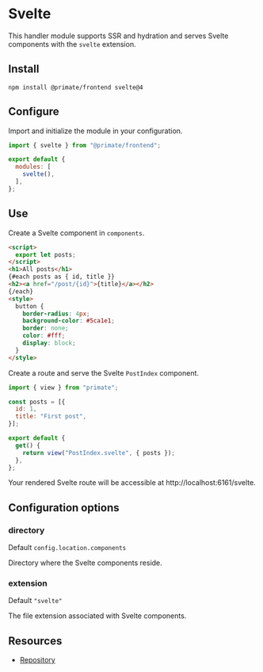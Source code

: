 # Svelte

This handler module supports SSR and hydration and serves Svelte components
with the `svelte` extension.

## Install

`npm install @primate/frontend svelte@4`

## Configure

Import and initialize the module in your configuration.

```js caption=primate.config.js
import { svelte } from "@primate/frontend";

export default {
  modules: [
    svelte(),
  ],
};
```

## Use

Create a Svelte component in `components`.

```html caption=components/PostIndex.svelte
<script>
  export let posts;
</script>
<h1>All posts</h1>
{#each posts as { id, title }}
<h2><a href="/post/{id}">{title}</a></h2>
{/each}
<style>
  button {
    border-radius: 4px;
    background-color: #5ca1e1;
    border: none;
    color: #fff;
    display: block;
  }
</style>
```

Create a route and serve the Svelte `PostIndex` component.

```js caption=routes/svelte.js
import { view } from "primate";

const posts = [{
  id: 1,
  title: "First post",
}];

export default {
  get() {
    return view("PostIndex.svelte", { posts });
  },
};
```

Your rendered Svelte route will be accessible at http://localhost:6161/svelte.

## Configuration options

### directory

Default `config.location.components`

Directory where the Svelte components reside.

### extension

Default `"svelte"`

The file extension associated with Svelte components.

## Resources

* [Repository][repo]

[repo]: https://github.com/primatejs/primate/tree/master/packages/frontend
